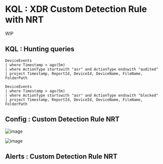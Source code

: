 # KQL : XDR Custom Detection Rule with NRT
WIP

## KQL : Hunting queries
```kql
DeviceEvents
| where Timestamp > ago(5m)
| where ActionType startswith "asr" and ActionType endswith "audited"
| project Timestamp, ReportId, DeviceId, DeviceName, FileName, FolderPath
```
```kql
DeviceEvents
| where Timestamp > ago(5m)
| where ActionType startswith "asr" and ActionType endswith "blocked"
| project Timestamp, ReportId, DeviceId, DeviceName, FileName, FolderPath
```
## Config : Custom Detection Rule NRT
![image](https://user-images.githubusercontent.com/120234772/228133466-69fb1e17-c5f2-4130-ba27-3562ce119c40.png)

![image](https://user-images.githubusercontent.com/120234772/228149676-e2ac0076-f004-46af-8d6b-7845f6d46830.png)

## Alerts : Custom Detection Rule NRT
